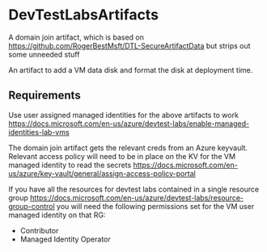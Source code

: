 # DevTestLabsArtifacts

A domain join artifact, which is based on https://github.com/RogerBestMsft/DTL-SecureArtifactData but strips out some unneeded stuff

An artifact to add a VM data disk and format the disk at deployment time.  

## Requirements

Use user assigned managed identities for the above artifacts to work https://docs.microsoft.com/en-us/azure/devtest-labs/enable-managed-identities-lab-vms 

The domain join artifact gets the relevant creds from an Azure keyvault.  Relevant access policy will need to be in place on the KV for the VM managed identity to read the secrets https://docs.microsoft.com/en-us/azure/key-vault/general/assign-access-policy-portal

If you have all the resources for devtest labs contained in a single resource group https://docs.microsoft.com/en-us/azure/devtest-labs/resource-group-control you will need the following permissions set for the VM user managed identity on that RG:
* Contributor 
* Managed Identity Operator
